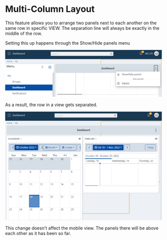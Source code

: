 # Multi-Column Layout

This feature allows you to arrange two panels next to each another on the same row in specific VIEW. The separation line will always be exactly in the middle of the row.

Setting this up happens through the Show/Hide panels menu

![Show/hide panels](pictures/show-hide-panels.png)

As a result, the row in a view gets separated.

![Multiple columns](pictures/multiple-columns.png)

This change doesn't affect the mobile view. The panels there will be above each other as it has been so far.
